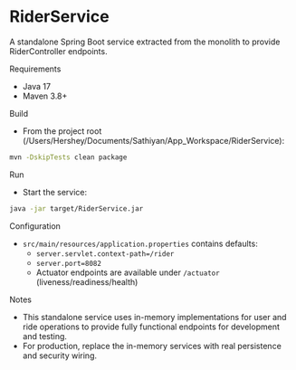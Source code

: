 # RiderService

A standalone Spring Boot service extracted from the monolith to provide RiderController endpoints.

Requirements
- Java 17
- Maven 3.8+

Build
- From the project root (/Users/Hershey/Documents/Sathiyan/App_Workspace/RiderService):

```bash
mvn -DskipTests clean package
```

Run
- Start the service:

```bash
java -jar target/RiderService.jar
```

Configuration
- `src/main/resources/application.properties` contains defaults:
  - `server.servlet.context-path=/rider`
  - `server.port=8082`
  - Actuator endpoints are available under `/actuator` (liveness/readiness/health)

Notes
- This standalone service uses in-memory implementations for user and ride operations to provide fully functional endpoints for development and testing.
- For production, replace the in-memory services with real persistence and security wiring.
